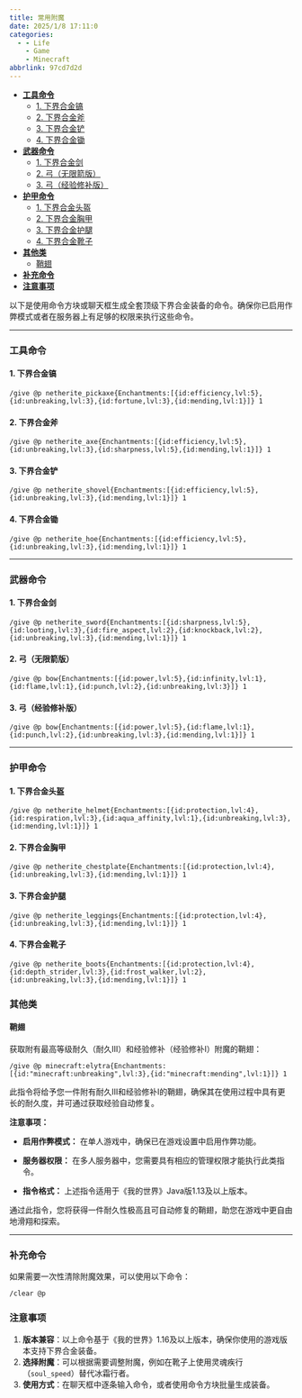 ```yaml
---
title: 常用附魔
date: 2025/1/8 17:11:0
categories:
  - - Life
    - Game
    - Minecraft
abbrlink: 97cd7d2d
---
```


- [**工具命令**](#工具命令)
  - [1. 下界合金镐](#1-下界合金镐)
  - [2. 下界合金斧](#2-下界合金斧)
  - [3. 下界合金铲](#3-下界合金铲)
  - [4. 下界合金锄](#4-下界合金锄)
- [**武器命令**](#武器命令)
  - [1. 下界合金剑](#1-下界合金剑)
  - [2. 弓（无限箭版）](#2-弓无限箭版)
  - [3. 弓（经验修补版）](#3-弓经验修补版)
- [**护甲命令**](#护甲命令)
  - [1. 下界合金头盔](#1-下界合金头盔)
  - [2. 下界合金胸甲](#2-下界合金胸甲)
  - [3. 下界合金护腿](#3-下界合金护腿)
  - [4. 下界合金靴子](#4-下界合金靴子)
- [**其他类**](#其他类)
  - [鞘翅](#鞘翅)
- [**补充命令**](#补充命令)
- [**注意事项**](#注意事项)


以下是使用命令方块或聊天框生成全套顶级下界合金装备的命令。确保你已启用作弊模式或者在服务器上有足够的权限来执行这些命令。

---

### **工具命令**

#### 1. 下界合金镐
```minecraft
/give @p netherite_pickaxe{Enchantments:[{id:efficiency,lvl:5},{id:unbreaking,lvl:3},{id:fortune,lvl:3},{id:mending,lvl:1}]} 1
```

#### 2. 下界合金斧
```minecraft
/give @p netherite_axe{Enchantments:[{id:efficiency,lvl:5},{id:unbreaking,lvl:3},{id:sharpness,lvl:5},{id:mending,lvl:1}]} 1
```

#### 3. 下界合金铲
```minecraft
/give @p netherite_shovel{Enchantments:[{id:efficiency,lvl:5},{id:unbreaking,lvl:3},{id:mending,lvl:1}]} 1
```

#### 4. 下界合金锄
```minecraft
/give @p netherite_hoe{Enchantments:[{id:efficiency,lvl:5},{id:unbreaking,lvl:3},{id:mending,lvl:1}]} 1
```

---

### **武器命令**

#### 1. 下界合金剑
```minecraft
/give @p netherite_sword{Enchantments:[{id:sharpness,lvl:5},{id:looting,lvl:3},{id:fire_aspect,lvl:2},{id:knockback,lvl:2},{id:unbreaking,lvl:3},{id:mending,lvl:1}]} 1
```

#### 2. 弓（无限箭版）
```minecraft
/give @p bow{Enchantments:[{id:power,lvl:5},{id:infinity,lvl:1},{id:flame,lvl:1},{id:punch,lvl:2},{id:unbreaking,lvl:3}]} 1
```

#### 3. 弓（经验修补版）
```minecraft
/give @p bow{Enchantments:[{id:power,lvl:5},{id:flame,lvl:1},{id:punch,lvl:2},{id:unbreaking,lvl:3},{id:mending,lvl:1}]} 1
```

---

### **护甲命令**

#### 1. 下界合金头盔
```minecraft
/give @p netherite_helmet{Enchantments:[{id:protection,lvl:4},{id:respiration,lvl:3},{id:aqua_affinity,lvl:1},{id:unbreaking,lvl:3},{id:mending,lvl:1}]} 1
```

#### 2. 下界合金胸甲
```minecraft
/give @p netherite_chestplate{Enchantments:[{id:protection,lvl:4},{id:unbreaking,lvl:3},{id:mending,lvl:1}]} 1
```

#### 3. 下界合金护腿
```minecraft
/give @p netherite_leggings{Enchantments:[{id:protection,lvl:4},{id:unbreaking,lvl:3},{id:mending,lvl:1}]} 1
```

#### 4. 下界合金靴子
```minecraft
/give @p netherite_boots{Enchantments:[{id:protection,lvl:4},{id:depth_strider,lvl:3},{id:frost_walker,lvl:2},{id:unbreaking,lvl:3},{id:mending,lvl:1}]} 1
```

### **其他类**
#### 鞘翅
获取附有最高等级耐久（耐久III）和经验修补（经验修补I）附魔的鞘翅：

```minecraft
/give @p minecraft:elytra{Enchantments:[{id:"minecraft:unbreaking",lvl:3},{id:"minecraft:mending",lvl:1}]} 1
```

此指令将给予您一件附有耐久III和经验修补I的鞘翅，确保其在使用过程中具有更长的耐久度，并可通过获取经验自动修复。

**注意事项：**

- **启用作弊模式：** 在单人游戏中，确保已在游戏设置中启用作弊功能。

- **服务器权限：** 在多人服务器中，您需要具有相应的管理权限才能执行此类指令。

- **指令格式：** 上述指令适用于《我的世界》Java版1.13及以上版本。

通过此指令，您将获得一件耐久性极高且可自动修复的鞘翅，助您在游戏中更自由地滑翔和探索。 

---

### **补充命令**
如果需要一次性清除附魔效果，可以使用以下命令：
```minecraft
/clear @p
```

### **注意事项**
1. **版本兼容**：以上命令基于《我的世界》1.16及以上版本，确保你使用的游戏版本支持下界合金装备。
2. **选择附魔**：可以根据需要调整附魔，例如在靴子上使用灵魂疾行（`soul_speed`）替代冰霜行者。
3. **使用方式**：在聊天框中逐条输入命令，或者使用命令方块批量生成装备。


